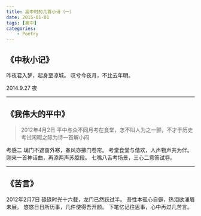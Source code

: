 ```yaml
---
title: 高中时的几首小诗（一）
date: 2015-01-01
tags: [高中]
categories:
    - Poetry
---
```


## 《中秋小记》

昨夜君入梦，起身至凉城。
叹兮今夜月，不比去年明。

2014.9.27 夜

---

## 《我伟大的平中》

> 2012年4月2日 
> 平中与众不同月考在食堂，怎不叫人为之一颤，不才于历史考试闲暇之际为诗一首解小闷

考感二
璃门不遮窗外寒，春风亦拂门卷帘。
考堂食堂与偕欢，人声物声共为伴。
刚来一首神话曲，再添两声苏腔段。
七嘴八舌考场景，三心二意答试卷。

---

## 《苦言》

2012年2月7日
碌碌时光十六载，龙门已然跃过半。
吾性本孤心自僻，热泪欲涌眉未展。
悠悠日日所历事，几件使得吾开颜。
下笔忆记往思事，心中再过几苦言。
